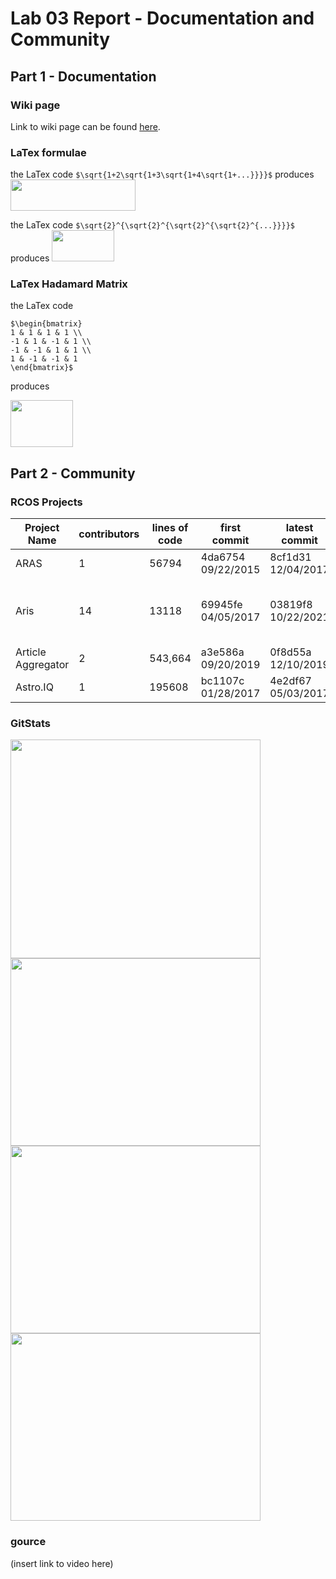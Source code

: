 # Lab 03 Report - Documentation and Community

## Part 1 - Documentation

### Wiki page

Link to wiki page can be found [here](https://github.com/emkulka/oss-repo-template/wiki/Project-Ideas).

### LaTex formulae

the LaTex code `$\sqrt{1+2\sqrt{1+3\sqrt{1+4\sqrt{1+...}}}}$` produces <img src="https://user-images.githubusercontent.com/25308429/151391932-9c4b5df6-4cc1-480e-9aee-e38f387308b7.png" width="200" height="50" />

the LaTex code `$\sqrt{2}^{\sqrt{2}^{\sqrt{2}^{\sqrt{2}^{...}}}}$` produces <img src="https://user-images.githubusercontent.com/25308429/151392118-9310027a-591e-4bd1-9b13-cc5cc3564b94.png" width="100" height="50" />

### LaTex Hadamard Matrix

the LaTex code
```
$\begin{bmatrix}
1 & 1 & 1 & 1 \\
-1 & 1 & -1 & 1 \\
-1 & -1 & 1 & 1 \\
1 & -1 & -1 & 1
\end{bmatrix}$
```
produces

<img src="https://user-images.githubusercontent.com/25308429/151393768-aa9ebe82-86ab-42af-9420-616cd9b6e321.png" width="100" height="75" />

## Part 2 - Community

### RCOS Projects

| Project Name | contributors | lines of code | first commit | latest commit | current branches |
| --- | --- | --- | --- | --- | --- |
| ARAS | 1 |  56794 | 4da6754 09/22/2015 | 8cf1d31 12/04/2017 | master |
| Aris | 14 | 13118 | 69945fe 04/05/2017 | 03819f8 10/22/2021 | master, Key_Palette, proof-generate-solver, Disjunctive_syllogism, gh-pages|
| Article Aggregator | 2 | 543,664 | a3e586a 09/20/2019 | 0f8d55a 12/10/2019 | master |
| Astro.IQ | 1| 195608| bc1107c 01/28/2017 | 4e2df67 05/03/2017 | master, renovate/configure|

### GitStats

<img src="https://user-images.githubusercontent.com/25308429/151599279-afc127a1-428f-4faf-bb81-6c3b906c5a59.png" width="400" height="350" />

<img src="https://user-images.githubusercontent.com/25308429/151602650-be99c495-3e8a-4347-9ce6-b0ab9fcd8a14.png" width="400" height="300" />

<img src="https://user-images.githubusercontent.com/25308429/151602103-13a1afed-4bb0-4f65-9fc0-d813f4252593.png" width="400" height="300" />

<img src="https://user-images.githubusercontent.com/25308429/151602294-19e82748-cb0b-4781-acfd-0e1cb1f80d05.png" width="400" height="300" />



### gource

(insert link to video here)

